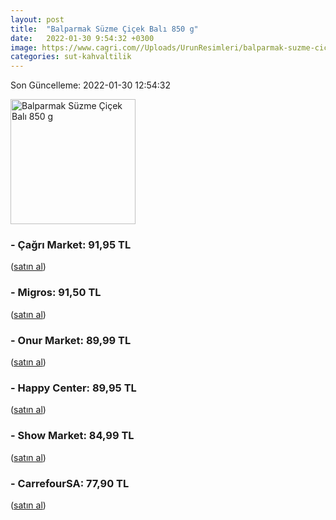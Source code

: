 ```yaml
---
layout: post
title:  "Balparmak Süzme Çiçek Balı 850 g"
date:   2022-01-30 9:54:32 +0300
image: https://www.cagri.com//Uploads/UrunResimleri/balparmak-suzme-cicek-bali-850-gr-b86e.jpg
categories: sut-kahvaltilik
---
```


Son Güncelleme: 2022-01-30 12:54:32

<img src="https://www.cagri.com//Uploads/UrunResimleri/balparmak-suzme-cicek-bali-850-gr-b86e.jpg" width="200" alt="Balparmak Süzme Çiçek Balı 850 g" />


### - Çağrı Market: 91,95 TL
 (<a target="_blank" href="https://www.cagri.com/balparmak-suzme-cicek-bali-850-gr">satın al</a>)
### - Migros: 91,50 TL
 (<a target="_blank" href="https://www.migros.com.tr/balparmak-cicek-bali-850-g-p-6be1c6">satın al</a>)
### - Onur Market: 89,99 TL
 (<a target="_blank" href="https://www.onurmarket.com/product/balparmak-cicek-bali-850gr/527b2cea-0b4f-4318-af85-750a357899d6">satın al</a>)
### - Happy Center: 89,95 TL
 (<a target="_blank" href="https://www.happycenter.com.tr/Product/?product_id=15264">satın al</a>)
### - Show Market: 84,99 TL
 (<a target="_blank" href="https://www.showsanal.com/product/balparmak-bal-cicek-suzme-850-gr/d9c32956-4a2f-4a2c-b6dd-a5c1fe0e9634">satın al</a>)
### - CarrefourSA: 77,90 TL
 (<a target="_blank" href="https://www.carrefoursa.com/balparmak-suzme-cicek-bali-850-g-p-30032429">satın al</a>)
